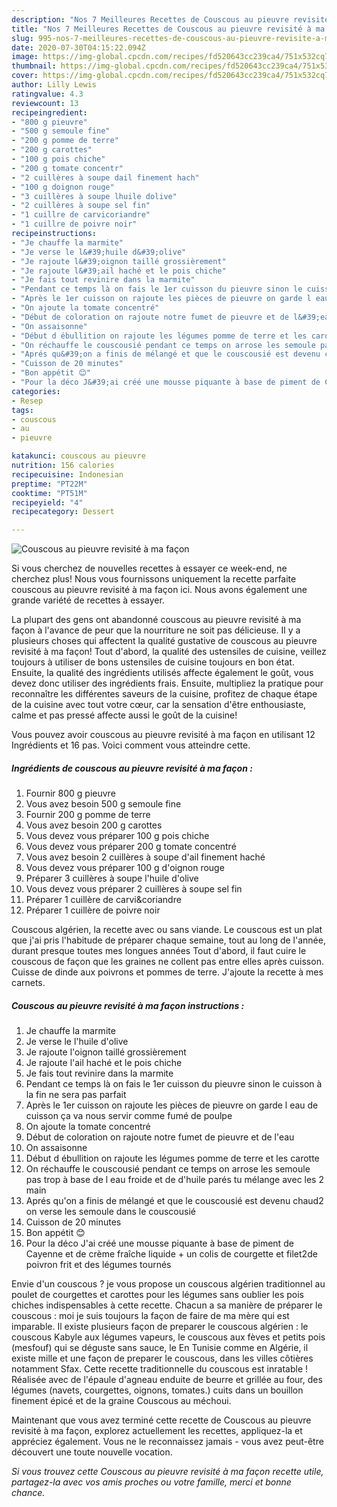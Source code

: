 ```yaml
---
description: "Nos 7 Meilleures Recettes de Couscous au pieuvre revisité à ma façon"
title: "Nos 7 Meilleures Recettes de Couscous au pieuvre revisité à ma façon"
slug: 995-nos-7-meilleures-recettes-de-couscous-au-pieuvre-revisite-a-ma-facon
date: 2020-07-30T04:15:22.094Z
image: https://img-global.cpcdn.com/recipes/fd520643cc239ca4/751x532cq70/couscous-au-pieuvre-revisite-a-ma-facon-photo-principale-de-la-recette.jpg
thumbnail: https://img-global.cpcdn.com/recipes/fd520643cc239ca4/751x532cq70/couscous-au-pieuvre-revisite-a-ma-facon-photo-principale-de-la-recette.jpg
cover: https://img-global.cpcdn.com/recipes/fd520643cc239ca4/751x532cq70/couscous-au-pieuvre-revisite-a-ma-facon-photo-principale-de-la-recette.jpg
author: Lilly Lewis
ratingvalue: 4.3
reviewcount: 13
recipeingredient:
- "800 g pieuvre"
- "500 g semoule fine"
- "200 g pomme de terre"
- "200 g carottes"
- "100 g pois chiche"
- "200 g tomate concentr"
- "2 cuillères à soupe dail finement hach"
- "100 g doignon rouge"
- "3 cuillères à soupe lhuile dolive"
- "2 cuillères à soupe sel fin"
- "1 cuillre de carvicoriandre"
- "1 cuillre de poivre noir"
recipeinstructions:
- "Je chauffe la marmite"
- "Je verse le l&#39;huile d&#39;olive"
- "Je rajoute l&#39;oignon taillé grossièrement"
- "Je rajoute l&#39;ail haché et le pois chiche"
- "Je fais tout revinire dans la marmite"
- "Pendant ce temps là on fais le 1er cuisson du pieuvre sinon le cuisson à la fin ne sera pas parfait"
- "Après le 1er cuisson on rajoute les pièces de pieuvre on garde l eau de cuisson ça va nous servir comme fumé de poulpe"
- "On ajoute la tomate concentré"
- "Début de coloration on rajoute notre fumet de pieuvre et de l&#39;eau"
- "On assaisonne"
- "Début d ébullition on rajoute les légumes pomme de terre et les carotte"
- "On réchauffe le couscousié pendant ce temps on arrose les semoule pas trop à base de l eau froide et de d&#39;huile parés tu mélange avec les 2 main"
- "Aprés qu&#39;on a finis de mélangé et que le couscousié est devenu chaud2 on verse les semoule dans le couscousié"
- "Cuisson de 20 minutes"
- "Bon appétit 😊"
- "Pour la déco J&#39;ai créé une mousse piquante à base de piment de Cayenne et de crème fraîche liquide + un colis de courgette et filet2de poivron frit et des légumes tournés"
categories:
- Resep
tags:
- couscous
- au
- pieuvre

katakunci: couscous au pieuvre 
nutrition: 156 calories
recipecuisine: Indonesian
preptime: "PT22M"
cooktime: "PT51M"
recipeyield: "4"
recipecategory: Dessert

---
```



![Couscous au pieuvre revisité à ma façon](https://img-global.cpcdn.com/recipes/fd520643cc239ca4/751x532cq70/couscous-au-pieuvre-revisite-a-ma-facon-photo-principale-de-la-recette.jpg)

Si vous cherchez de nouvelles recettes à essayer ce week-end, ne cherchez plus! Nous vous fournissons uniquement la recette parfaite couscous au pieuvre revisité à ma façon ici. Nous avons également une grande variété de recettes à essayer.

La plupart des gens ont abandonné couscous au pieuvre revisité à ma façon à l'avance de peur que la nourriture ne soit pas délicieuse. Il y a plusieurs choses qui affectent la qualité gustative de couscous au pieuvre revisité à ma façon! Tout d'abord, la qualité des ustensiles de cuisine, veillez toujours à utiliser de bons ustensiles de cuisine toujours en bon état. Ensuite, la qualité des ingrédients utilisés affecte également le goût, vous devez donc utiliser des ingrédients frais. Ensuite, multipliez la pratique pour reconnaître les différentes saveurs de la cuisine, profitez de chaque étape de la cuisine avec tout votre cœur, car la sensation d'être enthousiaste, calme et pas pressé affecte aussi le goût de la cuisine!

<!--inarticleads1-->

Vous pouvez avoir couscous au pieuvre revisité à ma façon en utilisant 12 Ingrédients et 16 pas. Voici comment vous atteindre cette.

##### Ingrédients de couscous au pieuvre revisité à ma façon :

1. Fournir 800 g pieuvre
1. Vous avez besoin 500 g semoule fine
1. Fournir 200 g pomme de terre
1. Vous avez besoin 200 g carottes
1. Vous devez vous préparer 100 g pois chiche
1. Vous devez vous préparer 200 g tomate concentré
1. Vous avez besoin 2 cuillères à soupe d&#39;ail finement haché
1. Vous devez vous préparer 100 g d&#39;oignon rouge
1. Préparer 3 cuillères à soupe l&#39;huile d&#39;olive
1. Vous devez vous préparer 2 cuillères à soupe sel fin
1. Préparer 1 cuillère de carvi&amp;coriandre
1. Préparer 1 cuillère de poivre noir


Couscous algérien, la recette avec ou sans viande. Le couscous est un plat que j&#39;ai pris l&#39;habitude de préparer chaque semaine, tout au long de l&#39;année, durant presque toutes mes longues années Tout d&#39;abord, il faut cuire le couscous de façon que les graines ne collent pas entre elles après cuisson. Cuisse de dinde aux poivrons et pommes de terre. J&#39;ajoute la recette à mes carnets. 

<!--inarticleads2-->

##### Couscous au pieuvre revisité à ma façon instructions :

1. Je chauffe la marmite
1. Je verse le l&#39;huile d&#39;olive
1. Je rajoute l&#39;oignon taillé grossièrement
1. Je rajoute l&#39;ail haché et le pois chiche
1. Je fais tout revinire dans la marmite
1. Pendant ce temps là on fais le 1er cuisson du pieuvre sinon le cuisson à la fin ne sera pas parfait
1. Après le 1er cuisson on rajoute les pièces de pieuvre on garde l eau de cuisson ça va nous servir comme fumé de poulpe
1. On ajoute la tomate concentré
1. Début de coloration on rajoute notre fumet de pieuvre et de l&#39;eau
1. On assaisonne
1. Début d ébullition on rajoute les légumes pomme de terre et les carotte
1. On réchauffe le couscousié pendant ce temps on arrose les semoule pas trop à base de l eau froide et de d&#39;huile parés tu mélange avec les 2 main
1. Aprés qu&#39;on a finis de mélangé et que le couscousié est devenu chaud2 on verse les semoule dans le couscousié
1. Cuisson de 20 minutes
1. Bon appétit 😊
1. Pour la déco J&#39;ai créé une mousse piquante à base de piment de Cayenne et de crème fraîche liquide + un colis de courgette et filet2de poivron frit et des légumes tournés


Envie d&#39;un couscous ? je vous propose un couscous algérien traditionnel au poulet de courgettes et carottes pour les légumes sans oublier les pois chiches indispensables à cette recette. Chacun a sa manière de préparer le couscous : moi je suis toujours la façon de faire de ma mère qui est imparable. Il existe plusieurs façon de preparer le couscous algérien : le couscous Kabyle aux légumes vapeurs, le couscous aux fèves et petits pois (mesfouf) qui se déguste sans sauce, le En Tunisie comme en Algérie, il existe mille et une façon de preparer le couscous, dans les villes côtières notamment Sfax. Cette recette traditionnelle du couscous est inratable ! Réalisée avec de l&#39;épaule d&#39;agneau enduite de beurre et grillée au four, des légumes (navets, courgettes, oignons, tomates.) cuits dans un bouillon finement épicé et de la graine Couscous au méchoui. 

<!--inarticleads1-->

<p>
Maintenant que vous avez terminé cette recette de Couscous au pieuvre revisité à ma façon, explorez actuellement les recettes, appliquez-la et appréciez également. Vous ne le reconnaissez jamais - vous avez peut-être découvert une toute nouvelle vocation.
</p>

<p>
<i>Si vous trouvez cette Couscous au pieuvre revisité à ma façon recette utile, partagez-la avec vos amis proches ou votre famille, merci et bonne chance.</i>
</p>
